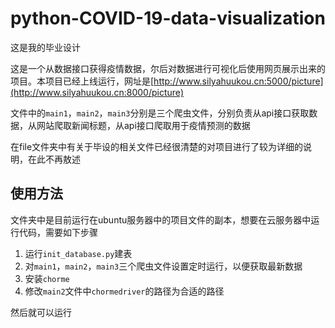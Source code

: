 # python-COVID-19-data-visualization
这是我的毕业设计

这是一个从数据接口获得疫情数据，尔后对数据进行可视化后使用网页展示出来的项目。本项目已经上线运行，网址是[http://www.silyahuukou.cn:5000/picture](http://www.silyahuukou.cn:8000/picture)

文件中的`main1`，`main2`，`main3`分别是三个爬虫文件，分别负责从api接口获取数据，从网站爬取新闻标题，从api接口爬取用于疫情预测的数据

在file文件夹中有关于毕设的相关文件已经很清楚的对项目进行了较为详细的说明，在此不再敖述

## 使用方法

文件夹中是目前运行在ubuntu服务器中的项目文件的副本，想要在云服务器中运行代码，需要如下步骤

1. 运行`init_database.py`建表
2. 对`main1`，`main2`，`main3`三个爬虫文件设置定时运行，以便获取最新数据
3. 安装`chorme`
4. 修改`main2`文件中`chormedriver`的路径为合适的路径

然后就可以运行
